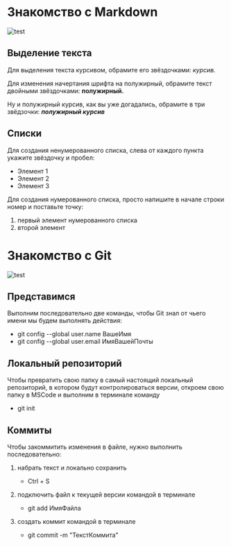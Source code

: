 # Знакомство с Markdown
![test]()

## Выделение текста 

Для выделения текста курсивом, обрамите его звёздочками: *курсив.*

Для изменения начертания шрифта на полужирный, обрамите текст двойными звёздочками: **полужирный.**

Ну и полужирный курсив, как вы уже догадались, обрамите в три звёдзочки:
***полужирный курсив***


## Списки 

Для создания ненумерованного списка, слева от каждого пункта укажите звёздочку и пробел: 
* Элемент 1
* Элемент 2
* Элемент 3

Для создания нумерованного списка, просто напишите в начале строки номер и поставьте точку:
1. первый элемент нумерованного списка
2. второй элемент


# Знакомство с Git
![test]()
## Представимся 

Выполним последовательно две команды, чтобы Git знал от чьего имени мы будем выполнять действия:
* git config --global user.name ВашеИмя
* git config --global user.email ИмяВашейПочты


## Локальный репозиторий

Чтобы превратить свою папку в самый настоящий локальный репозиторий, в котором будут контролироваться версии, откроем свою папку в MSCode и выполним в терминале команду 
* git init

## Коммиты

Чтобы закоммитить изменения в файле, нужно выполнить последовательно: 
1. набрать текст и локально сохранить 
    * Ctrl + S
2. подключить файл к текущей версии командой в терминале
    * git add ИмяФайла

3. создать коммит командой в терминале
    * git commit -m "ТекстКоммита"